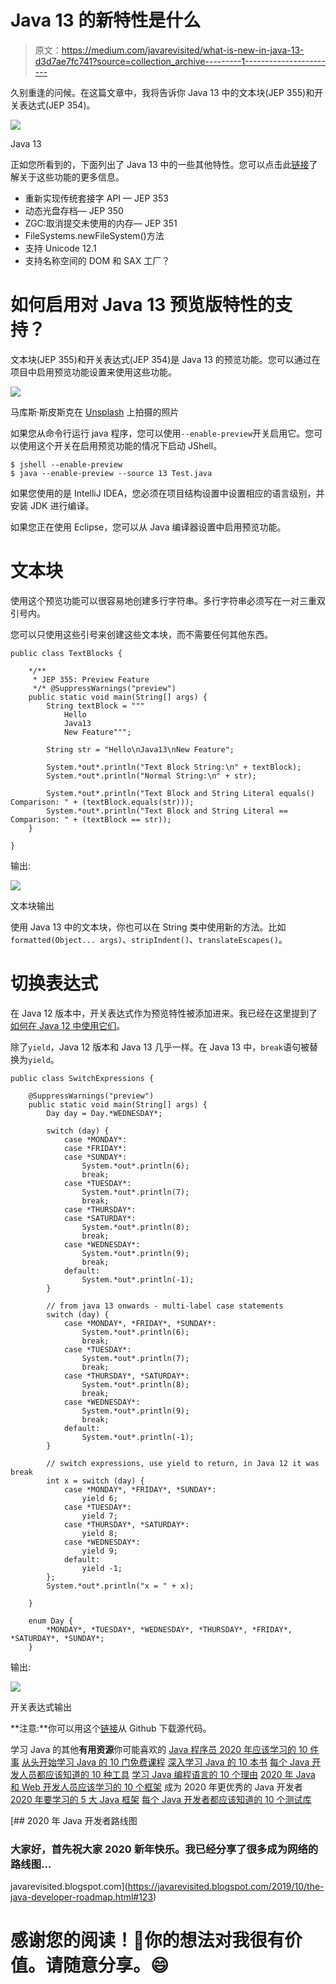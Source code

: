# Java 13 的新特性是什么

> 原文：<https://medium.com/javarevisited/what-is-new-in-java-13-d3d7ae7fc741?source=collection_archive---------1----------------------->

久别重逢的问候。在这篇文章中，我将告诉你 Java 13 中的文本块(JEP 355)和开关表达式(JEP 354)。

![](img/91a0e7583df5ff0ef528d6a45661007d.png)

Java 13

正如您所看到的，下面列出了 Java 13 中的一些其他特性。您可以点击此[链接](https://www.oracle.com/technetwork/java/13-relnote-issues-5460548.html#NewFeature)了解关于这些功能的更多信息。

*   重新实现传统套接字 API — JEP 353
*   动态光盘存档— JEP 350
*   ZGC:取消提交未使用的内存— JEP 351
*   FileSystems.newFileSystem()方法
*   支持 Unicode 12.1
*   支持名称空间的 DOM 和 SAX 工厂？

# 如何启用对 Java 13 预览版特性的支持？

文本块(JEP 355)和开关表达式(JEP 354)是 Java 13 的预览功能。您可以通过在项目中启用预览功能设置来使用这些功能。

![](img/b59d42c7e23f89166ba38ee0cd3d1b53.png)

马库斯·斯皮斯克在 [Unsplash](https://unsplash.com?utm_source=medium&utm_medium=referral) 上拍摄的照片

如果您从命令行运行 java 程序，您可以使用`--enable-preview`开关启用它。您可以使用这个开关在启用预览功能的情况下启动 JShell。

```
$ jshell --enable-preview  
$ java --enable-preview --source 13 Test.java
```

如果您使用的是 IntelliJ IDEA，您必须在项目结构设置中设置相应的语言级别，并安装 JDK 进行编译。

如果您正在使用 Eclipse，您可以从 Java 编译器设置中启用预览功能。

# 文本块

使用这个预览功能可以很容易地创建多行字符串。多行字符串必须写在一对三重双引号内。

您可以只使用这些引号来创建这些文本块，而不需要任何其他东西。

```
public class TextBlocks {

    */**
     * JEP 355: Preview Feature
     */* @SuppressWarnings("preview")
    public static void main(String[] args) {
        String textBlock = """
            Hello
            Java13
            New Feature""";

        String str = "Hello\nJava13\nNew Feature";

        System.*out*.println("Text Block String:\n" + textBlock);
        System.*out*.println("Normal String:\n" + str);

        System.*out*.println("Text Block and String Literal equals() Comparison: " + (textBlock.equals(str)));
        System.*out*.println("Text Block and String Literal == Comparison: " + (textBlock == str));
    }

}
```

输出:

![](img/ae93566d2ac5ac19f0f8f70f3c259170.png)

文本块输出

使用 Java 13 中的文本块，你也可以在 String 类中使用新的方法。比如`formatted(Object... args)`、`stripIndent()`、`translateEscapes()`。

# 切换表达式

在 Java 12 版本中，开关表达式作为预览特性被添加进来。我已经在这里提到了[如何在 Java 12 中使用它们](/@yigitcannalci/how-to-use-new-switch-expressions-in-java-12-8510ab9f83c3?source=friends_link&sk=da9966b5f3af9fc37cafea0f0b762574)。

除了`yield`，Java 12 版本和 Java 13 几乎一样。在 Java 13 中，`break`语句被替换为`yield`。

```
public class SwitchExpressions {

    @SuppressWarnings("preview")
    public static void main(String[] args) {
        Day day = Day.*WEDNESDAY*;

        switch (day) {
            case *MONDAY*:
            case *FRIDAY*:
            case *SUNDAY*:
                System.*out*.println(6);
                break;
            case *TUESDAY*:
                System.*out*.println(7);
                break;
            case *THURSDAY*:
            case *SATURDAY*:
                System.*out*.println(8);
                break;
            case *WEDNESDAY*:
                System.*out*.println(9);
                break;
            default:
                System.*out*.println(-1);
        }

        // from java 13 onwards - multi-label case statements
        switch (day) {
            case *MONDAY*, *FRIDAY*, *SUNDAY*:
                System.*out*.println(6);
                break;
            case *TUESDAY*:
                System.*out*.println(7);
                break;
            case *THURSDAY*, *SATURDAY*:
                System.*out*.println(8);
                break;
            case *WEDNESDAY*:
                System.*out*.println(9);
                break;
            default:
                System.*out*.println(-1);
        }

        // switch expressions, use yield to return, in Java 12 it was break
        int x = switch (day) {
            case *MONDAY*, *FRIDAY*, *SUNDAY*:
                yield 6;
            case *TUESDAY*:
                yield 7;
            case *THURSDAY*, *SATURDAY*:
                yield 8;
            case *WEDNESDAY*:
                yield 9;
            default:
                yield -1;
        };
        System.*out*.println("x = " + x);

    }

    enum Day {
        *MONDAY*, *TUESDAY*, *WEDNESDAY*, *THURSDAY*, *FRIDAY*, *SATURDAY*, *SUNDAY*;
    }
```

输出:

![](img/1da061b691cea3b92bb2a0b71ae7b2a8.png)

开关表达式输出

**注意:**你可以用这个[链接](https://github.com/ragcrix/Java13Features)从 Github 下载源代码。

学习 Java 的其他**有用资源**你可能喜欢的
[Java 程序员 2020 年应该学习的 10 件事](https://javarevisited.blogspot.com/2017/12/10-things-java-programmers-should-learn.html#axzz5atl0BngO)
[从头开始学习 Java 的 10 门免费课程](http://www.java67.com/2018/08/top-10-free-java-courses-for-beginners-experienced-developers.html)
[深入学习 Java 的 10 本书](https://medium.freecodecamp.org/must-read-books-to-learn-java-programming-327a3768ea2f)
[每个 Java 开发人员都应该知道的 10 种工具](http://www.java67.com/2018/04/10-tools-java-developers-should-learn.html)
[学习 Java 编程语言的 10 个理由](http://javarevisited.blogspot.sg/2013/04/10-reasons-to-learn-java-programming.html)
[2020 年 Java 和 Web 开发人员应该学习的 10 个框架](http://javarevisited.blogspot.sg/2018/01/10-frameworks-java-and-web-developers-should-learn.html) 成为 2020 年更优秀的 Java 开发者
[2020 年要学习的 5 大 Java 框架](http://javarevisited.blogspot.sg/2018/04/top-5-java-frameworks-to-learn-in-2018_27.html)
[每个 Java 开发者都应该知道的 10 个测试库](https://javarevisited.blogspot.sg/2018/01/10-unit-testing-and-integration-tools-for-java-programmers.html)

[](https://javarevisited.blogspot.com/2019/10/the-java-developer-roadmap.html#123) [## 2020 年 Java 开发者路线图

### 大家好，首先祝大家 2020 新年快乐。我已经分享了很多成为网络的路线图…

javarevisited.blogspot.com](https://javarevisited.blogspot.com/2019/10/the-java-developer-roadmap.html#123) 

# 感谢您的阅读！🙏你的想法对我很有价值。请随意分享。😄